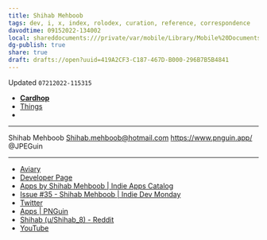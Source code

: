 ```yaml
---
title: Shihab Mehboob
tags: dev, i, x, index, rolodex, curation, reference, correspondence
davodtime: 09152022-134002
local: shareddocuments:///private/var/mobile/Library/Mobile%20Documents/iCloud~md~obsidian/Documents/OBSHIDDIAN/drafts/419A2CF3-C187-467D-B000-296B7B5B4841.md
dg-publish: true
share: true
draft: drafts://open?uuid=419A2CF3-C187-467D-B000-296B7B5B4841
---
```

Updated `07212022-115315`

- [**Cardhop**](x-cardhop://show?id=contact:B895F54F-D185-41E5-834D-F9F5E8F08BDA&contact=Shihab%20Mehboob)
- [Things](things:///show?id=DbhnZQ5oS4HEPKW9gsTVVU)
- 

---

Shihab Mehboob
Shihab.mehboob@hotmail.com
https://www.pnguin.app/
@JPEGuin

---

- [Aviary](https://www.theaviary.app/)
- [Developer Page](https://tools.applemediaservices.com/developer/1533949185)
- [Apps by Shihab Mehboob | Indie Apps Catalog](https://indiecatalog.app/developer/1533949185)
- [Issue #35 - Shihab Mehboob | Indie Dev Monday](https://indiedevmonday.com/issue-35)
- [Twitter](https://Twitter/JPEGuin)
- [Apps | PNGuin](https://www.pnguin.app/)
- [Shihab (u/Shihab_8) - Reddit](https://www.reddit.com/user/Shihab_8/)
- [YouTube](https://www.youtube.com/channel/UCijLouOIEubk4WJ5R8XWsbg/)